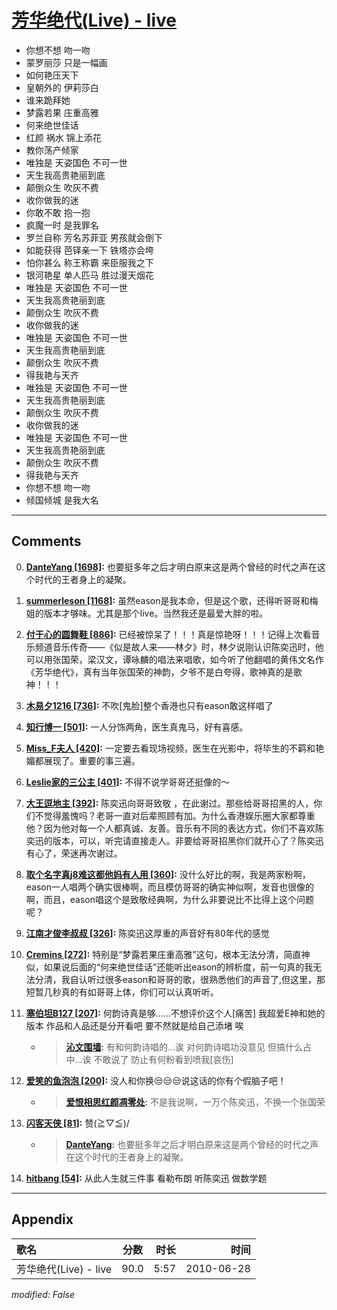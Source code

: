 # [芳华绝代(Live) - live](https://music.163.com/song?id=64513)

* 你想不想 吻一吻
* 蒙罗丽莎 只是一幅画
* 如何艳压天下
* 皇朝外的 伊莉莎白
* 谁来跪拜她
* 梦露若果 庄重高雅
* 何来绝世佳话
* 红颜 祸水 锦上添花
* 教你荡产倾家
* 唯独是 天姿国色 不可一世
* 天生我高贵艳丽到底
* 颠倒众生 吹灰不费
* 收你做我的迷
* 你敢不敢 抱一抱
* 疯魔一时 是我罪名
* 罗兰自称 芳名苏菲亚 男孩就会倒下
* 如能获得 芭铎亲一下 铁塔亦会垮
* 怕你甚么 称王称霸 来臣服我之下
* 银河艳星 单人匹马 胜过漫天烟花
* 唯独是 天姿国色 不可一世
* 天生我高贵艳丽到底
* 颠倒众生 吹灰不费
* 收你做我的迷
* 唯独是 天姿国色 不可一世
* 天生我高贵艳丽到底
* 颠倒众生 吹灰不费
* 得我艳与天齐
* 唯独是 天姿国色 不可一世
* 天生我高贵艳丽到底
* 颠倒众生 吹灰不费
* 收你做我的迷
* 唯独是 天姿国色 不可一世
* 天生我高贵艳丽到底
* 颠倒众生 吹灰不费
* 得我艳与天齐
* 你想不想 吻一吻
* 倾国倾城 是我大名


---

## Comments
0. **[DanteYang \[1698\]](https://music.163.com/#/user/home?id=47785580):** 也要挺多年之后才明白原来这是两个曾经的时代之声在这个时代的王者身上的凝聚。

1. **[summerleson \[1168\]](https://music.163.com/#/user/home?id=79968918):** 虽然eason是我本命，但是这个歌，还得听哥哥和梅姐的版本才够味。尤其是那个live。当然我还是最爱大胖的啦。

2. **[付于心的圆舞鞋 \[886\]](https://music.163.com/#/user/home?id=15937814):** 已经被惊呆了！！！真是惊艳呀！！！记得上次看音乐频道音乐传奇——《似是故人来——林夕》时，林夕说刚认识陈奕迅时，他可以用张国荣，梁汉文，谭咏麟的唱法来唱歌，如今听了他翻唱的黄伟文名作《芳华绝代》，真有当年张国荣的神韵，夕爷不是白夸得，歌神真的是歌神！！！

3. **[木易夕1216 \[736\]](https://music.163.com/#/user/home?id=38396828):** 不吹[鬼脸]整个香港也只有eason敢这样唱了

4. **[知行博一 \[501\]](https://music.163.com/#/user/home?id=53033816):** 一人分饰两角，医生真鬼马，好有喜感。

5. **[Miss_F夫人 \[420\]](https://music.163.com/#/user/home?id=47490729):** 一定要去看现场视频，医生在光影中，将毕生的不羁和艳媚都展现了。重要的事三遍。

6. **[Leslie家的三公主 \[401\]](https://music.163.com/#/user/home?id=19004006):** 不得不说学哥哥还挺像的～

7. **[大王逗地主 \[392\]](https://music.163.com/#/user/home?id=112891010):** 陈奕迅向哥哥致敬 ，在此谢过。那些给哥哥招黑的人，你们不觉得羞愧吗？老哥一直对后辈照顾有加。为什么香港娱乐圈大家都尊重他？因为他对每一个人都真诚、友善。音乐有不同的表达方式，你们不喜欢陈奕迅的版本，可以，听完请直接走人。非要给哥哥招黑你们就开心了？陈奕迅有心了，荣迷再次谢过。

8. **[取个名字真j8难这都他妈有人用 \[360\]](https://music.163.com/#/user/home?id=320777563):** 没什么好比的啊，我是两家粉啊，eason一人唱两个确实很棒啊，而且模仿哥哥的确实神似啊，发音也很像的啊，而且，eason唱这个是致敬经典啊，为什么非要说比不比得上这个问题呢？

9. **[江南才俊李叔叔 \[326\]](https://music.163.com/#/user/home?id=16973168):** 陈奕迅这厚重的声音好有80年代的感觉

10. **[Cremins \[272\]](https://music.163.com/#/user/home?id=418209118):** 特别是“梦露若果庄重高雅”这句，根本无法分清，简直神似，如果说后面的“何来绝世佳话”还能听出eason的辨析度，前一句真的我无法分清，我自认听过很多eason和哥哥的歌，很熟悉他们的声音了,但这里，那短暂几秒真的有如哥哥上体，你们可以认真听听。

11. **[塞伯坦B127 \[207\]](https://music.163.com/#/user/home?id=46433461):** 何韵诗真是够……不想评价这个人[痛苦] 我超爱E神和她的版本 作品和人品还是分开看吧 要不然就是给自己添堵 唉
	* > **[沁文围墙](https://music.163.com/#/user/home?id=24845619):** 有和何韵诗唱的…诶 对何韵诗唱功没意见 但搞什么占中…诶 不敢说了 防止有何粉看到喷我[哀伤]

12. **[爱笑的鱼泡泡 \[200\]](https://music.163.com/#/user/home?id=270176744):** 没人和你换😒😒😒说这话的你有个假脑子吧！
	* > **[爱恨相思红颜凋零处](https://music.163.com/#/user/home?id=129475547):** 不是我说啊，一万个陈奕迅，不换一个张国荣

13. **[闪客天侠 \[81\]](https://music.163.com/#/user/home?id=48915312):** 赞\(≧▽≦)/
	* > **[DanteYang](https://music.163.com/#/user/home?id=47785580):** 也要挺多年之后才明白原来这是两个曾经的时代之声在这个时代的王者身上的凝聚。

14. **[hitbang \[54\]](https://music.163.com/#/user/home?id=1325662415):** 从此人生就三件事 看勒布朗 听陈奕迅 做数学题



---

## Appendix

|歌名|分数|时长|时间|
|:---|:---:|---:|---:|
|芳华绝代(Live) - live|90.0|5:57|2010-06-28

*modified: False*